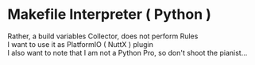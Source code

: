 # Makefile Interpreter ( Python )
Rather, a build variables Collector, does not perform Rules<br>
I want to use it as PlatformIO ( NuttX ) plugin<br>
I also want to note that I am not a Python Pro, so don't shoot the pianist...
